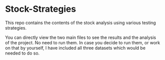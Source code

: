 # Stock-Strategies
This repo contains the contents of the stock analysis using various testing strategies.

You can directly view the two main files to see the results and the analysis of the project. No need to run them.
In case you decide to run them, or work on that by yourself, I have included all three datasets which would be needed to do so.
